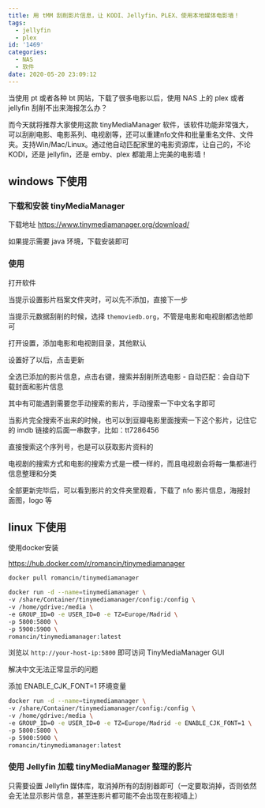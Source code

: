 ```yaml
---
title: 用 tMM 刮削影片信息，让 KODI、Jellyfin、PLEX、使用本地媒体电影墙！
tags:
  - jellyfin
  - plex
id: '1469'
categories:
  - NAS
  - 软件
date: 2020-05-20 23:09:12
---
```


当使用 pt 或者各种 bt 网站，下载了很多电影以后，使用 NAS 上的 plex 或者 jellyfin 刮削不出来海报怎么办？

而今天就将推荐大家使用这款 tinyMediaManager 软件，该软件功能非常强大，可以刮削电影、电影系列、电视剧等，还可以重建nfo文件和批量重名文件、文件夹。支持Win/Mac/Linux。通过他自动匹配家里的电影资源库，让自己的，不论 KODI，还是 jellyfin，还是 emby、plex 都能用上完美的电影墙！

## windows 下使用

### 下载和安装 tinyMediaManager

下载地址 https://www.tinymediamanager.org/download/

如果提示需要 java 环境，下载安装即可

### 使用

打开软件

当提示设置影片档案文件夹时，可以先不添加，直接下一步

当提示元数据刮削的时候，选择 `themoviedb.org`，不管是电影和电视剧都选他即可

打开设置，添加电影和电视剧目录，其他默认

设置好了以后，点击更新

全选已添加的影片信息，点击右键，搜索并刮削所选电影 - 自动匹配：会自动下载封面和影片信息

其中有可能遇到需要您手动搜索的影片，手动搜索一下中文名字即可

当影片完全搜索不出来的时候，也可以到豆瓣电影里面搜索一下这个影片，记住它的 imdb 链接的后面一串数字，比如：tt7286456

直接搜索这个序列号，也是可以获取影片资料的

电视剧的搜索方式和电影的搜索方式是一模一样的，而且电视剧会将每一集都进行信息整理和分类

全部更新完毕后，可以看到影片的文件夹里观看，下载了 nfo 影片信息，海报封面图，logo 等

## linux 下使用

使用docker安装

https://hub.docker.com/r/romancin/tinymediamanager

```bash
docker pull romancin/tinymediamanager

docker run -d --name=tinymediamanager \
-v /share/Container/tinymediamanager/config:/config \
-v /home/gdrive:/media \
-e GROUP_ID=0 -e USER_ID=0 -e TZ=Europe/Madrid \
-p 5800:5800 \
-p 5900:5900 \
romancin/tinymediamanager:latest
```

浏览以 `http://your-host-ip:5800` 即可访问 TinyMediaManager GUI

解决中文无法正常显示的问题

添加 ENABLE_CJK_FONT=1 环境变量

```bash
docker run -d --name=tinymediamanager \
-v /share/Container/tinymediamanager/config:/config \
-v /home/gdrive:/media \
-e GROUP_ID=0 -e USER_ID=0 -e TZ=Europe/Madrid -e ENABLE_CJK_FONT=1 \
-p 5800:5800 \
-p 5900:5900 \
romancin/tinymediamanager:latest
```

### 使用 Jellyfin 加载 tinyMediaManager 整理的影片

只需要设置 Jellyfin 媒体库，取消掉所有的刮削器即可（一定要取消掉，否则依然会无法显示影片信息，甚至连影片都可能不会出现在影视墙上）
